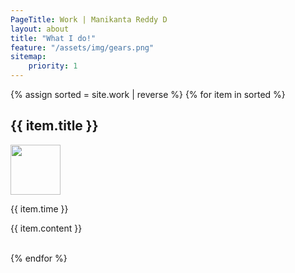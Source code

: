 ```yaml
---
PageTitle: Work | Manikanta Reddy D
layout: about
title: "What I do!"
feature: "/assets/img/gears.png"
sitemap:
    priority: 1
---
```


{% assign sorted = site.work | reverse %}
{% for item in sorted %}
<div class="row">
    <div class="col-lg-10">
        <b><h2>{{ item.title }}</h2></b>
    </div>
    <div class="col-lg-2">
        <img style="width:80px" src="{{ item.logo }}" />
    </div>
</div>
<div class="row">
    <div class="col-md-12"><p>{{ item.time }}</p></div>
</div>

{{ item.content }}

<br>
{% endfor %}

